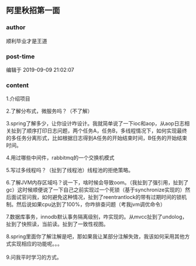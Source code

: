 ## 阿里秋招第一面
### author 
顺利毕业才是王道
### post-time 

编辑于  2019-09-09 21:02:07
### content 
<div class="post-topic-des nc-post-content">
 <p style="color: rgb(38,38,38);">
  1.介绍项目
 </p>
 <p style="color: rgb(38,38,38);">
  2.了解分布式，微服务吗？（不了解）
 </p>
 <p style="color: rgb(38,38,38);">
  3.spring了解多少，让你设计咋设计。我就简单说了一下ioc和aop，从aop日志相关扯到了顺序打印日志问题，两个任务A，任务B，多线程情况下，如何实现最终的多任务分离形式，比如根据日志得到A任务的开始结束时间，B任务的开始结束时间。
 </p>
 <p style="color: rgb(38,38,38);">
  4.用过哪些中间件，rabbitmq的一个交换机模式
 </p>
 <p style="color: rgb(38,38,38);">
  5.写过多线程吗？（扯到了线程池）线程池的拒绝策略。
 </p>
 <p style="color: rgb(38,38,38);">
  6.了解JVM内存区域吗？说一下，啥时候会导致oom。（我扯到了强引用，扯到了gc）这时候顺便说了一下自己之前实现过一个死锁（基于synchronize实现的）然后面试官问我，如何避免这种情况，扯到了reentrantlock的带有过期时间的锁机制。然后说如果cpu达到了100%，你咋排查问题（考我jvm调优命令）
 </p>
 <p style="color: rgb(38,38,38);">
  7.数据库事务，innodb默认事务隔离级别，咋实现的。从mvcc扯到了undolog，扯到了快照读，当前读。扯到了一致性视图。
 </p>
 <div style="color: rgb(38,38,38);">
  8.spring里面你了解注解是吧，那如果我让某部分注解失效，我该如何采用其他方式实现相应的功能呢。。。
 </div>
 <div style="color: rgb(38,38,38);">
  <br/>
 </div>
 <div style="color: rgb(38,38,38);">
  9.问我平时学习的方式。
 </div>
</div>
